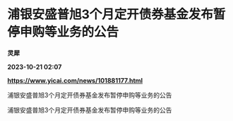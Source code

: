 # 浦银安盛普旭3个月定开债券基金发布暂停申购等业务的公告
**灵犀**

**2023-10-21 02:07**

**https://www.yicai.com/news/101881177.html**

浦银安盛普旭3个月定开债券基金发布暂停申购等业务的公告

浦银安盛普旭3个月定开债券基金发布暂停申购等业务的公告